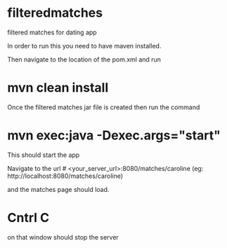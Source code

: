 # filteredmatches
filtered matches for dating app

In order to run this you need to have maven installed.

Then navigate to the location of the pom.xml and run 

# mvn clean install

Once the filtered matches jar file is created then run the command

# mvn exec:java -Dexec.args="start"

This should start the app

Navigate to the url # <your_server_url>:8080/matches/caroline (eg: http://localhost:8080/matches/caroline)

and the matches page should load.

# Cntrl C

on that window should stop the server
